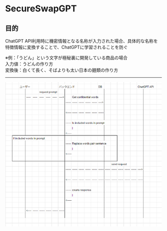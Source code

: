 # SecureSwapGPT

## 目的
ChatGPT API利用時に機密情報となる名称が入力された場合、具体的な名称を特徴情報に変換することで、ChatGPTに学習されることを防ぐ  

※例：「うどん」という文字が極秘裏に開発している商品の場合  
入力値：うどんの作り方  
変換後：白くて長く、そばよりも太い日本の麺類の作り方  

---

![PostGpt](/docs/PostGpt.png)
